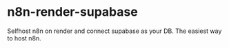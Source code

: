 # n8n-render-supabase
Selfhost n8n on render and connect supabase as your DB. The easiest way to host n8n.
